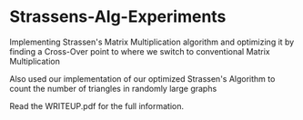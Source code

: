 # Strassens-Alg-Experiments
Implementing Strassen's Matrix Multiplication algorithm and optimizing it by finding a Cross-Over point to where we switch to conventional Matrix Multiplication

Also used our implementation of our optimized Strassen's Algorithm to count the number of triangles in randomly large graphs

Read the WRITEUP.pdf for the full information.
